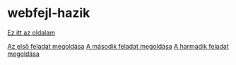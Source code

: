 webfejl-hazik
=============
[Ez itt az oldalam](http://dr4ko.github.com/webfejl-hazik/)

[Az első feladat megoldása](http://dr4ko.github.com/webfejl-hazik/elso.html)
[A második feladat megoldása](http://dr4ko.github.com/webfejl-hazik/masodik.html)
[A harmadik feladat megoldása](http://dr4ko.github.com/webfejl-hazik/harmadik.html)
